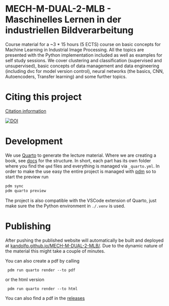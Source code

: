 # MECH-M-DUAL-2-MLB - Maschinelles Lernen in der industriellen Bildverarbeitung

Course material for a ~3 * 15 hours (5 ECTS) course on basic concepts for Machine Learning in Industrial Image Processing. All the topics are presented with the Python implementation included as well as examples for self study sessions. We cover clustering and classification (supervised and unsupervised), basic concepts of data management and data engineering (including dvc for model version control), neural networks (the basics, CNN, Autoencoders, Transfer learning) and some further topics.

# Citing this project

[Citation information](CITATION.cff)

[![DOI](https://zenodo.org/badge/16319881.svg)](https://zenodo.org/badge/latestdoi/16319881)

# Development

We use [Quarto](https://quarto.org/) to generate the lecture material.
Where we are creating a book, see [docs](https://quarto.org/docs/books/) for the structure. 
In short, each part has its own folder where you find the `qmd` files and everything is managed via `_quarto.yml`.
In order to make the use easy the entire project is managed with [pdm](https://pdm-project.org/) so to start the preview run

```bash
pdm sync
pdm quarto preview
```

The project is also compatible with the VSCode extension of Quarto, just make sure the the Python environment in `./.venv` is used. 

# Publishing
After pushing the published website will automatically be built and deployed at [kandolfp.github.io/MECH-M-DUAL-2-MLB/](https://kandolfp.github.io/MECH-M-DUAL-2-MLB/).
Due to the dynamic nature of the material this might take a couple of minutes.

You can also create a pdf by calling 
```
 pdm run quarto render --to pdf
```

or the html version
```
 pdm run quarto render --to html
```

You can also find a pdf in the [releases](https://github.com/kandolfp/MECH-M-DUAL-2-MLB/releases)